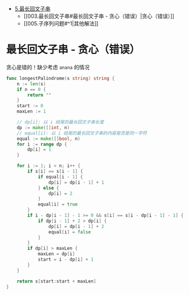 - [5.最长回文子串](https://leetcode.cn/problems/longest-palindromic-substring/)
	- [[003.最长回文子串#最长回文子串 - 贪心（错误）|贪心（错误）]]
	- [[005.子序列问题#^1|其他解法]]

# 最长回文子串 - 贪心（错误）

贪心是错的！缺少考虑 `anana` 的情况

```go
func longestPalindrome(s string) string {
	n := len(s)
	if n == 0 {
		return ""
	}
	start := 0
	maxLen := 1

	// dp[i]: 以 i 结尾的最长回文子串长度
	dp := make([]int, n)
	// equal[i]: 以 i 结尾的最长回文子串的内容是否是同一字符
	equal := make([]bool, n)
	for i := range dp {
		dp[i] = 1
	}

	for i := 1; i < n; i++ {
		if s[i] == s[i - 1] {
			if equal[i - 1] {
				dp[i] = dp[i - 1] + 1
			} else {
				dp[i] = 2
			}
			equal[i] = true
		}
		if i - dp[i - 1] - 1 >= 0 && s[i] == s[i - dp[i - 1] - 1] {
			if dp[i - 1] + 2 > dp[i] {
				dp[i] = dp[i - 1] + 2
				equal[i] = false
			}
		}
		if dp[i] > maxLen {
			maxLen = dp[i]
			start = i - dp[i] + 1
		}
	}

	return s[start:start + maxLen]
}
```
